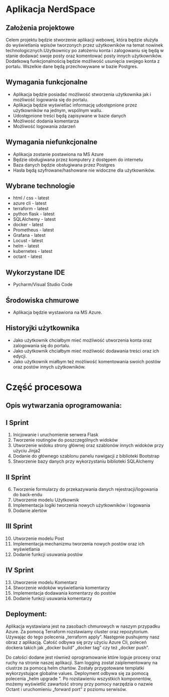 # Aplikacja NerdSpace

## Założenia projektowe

Celem projektu będzie stworzenie aplikacji webowej, która będzie służyła do wyświetlania wpisów tworzonych przez użytkowników na temat nowinek technologicznych.Użytkownicy po założeniu konta i zalogowaniu się będą w stanie dodawać swoje posty oraz komentować posty innych użytkowników. Dodatkową funkcjonalnością będzie możliwość usunięcia swojego konta z portalu. Wszelkie dane będą przechowywane w bazie Postgres.

## Wymagania funkcjonalne

- Aplikacja będzie posiadać możliwość stworzenia użytkownika jak i możliwość logowania się
do portalu.
- Aplikacja będzie wyświetlać informację udostępnione przez użytkowników na jednym,
wspólnym wallu.
- Udostępnione treści będą zapisywane w bazie danych
- Możliwość dodania komentarza
- Możliwość logowania zdarzeń

## Wymagania niefunkcjonalne
- Aplikacja zostanie postawiona na MS Azure
- Będzie obsługiwana przez komputery z dostępem do internetu
- Baza danych będzie obsługiwana przez Postgres
- Hasła będą szyfrowane/hashowane nie widoczne dla użytkowników.
 
## Wybrane technologie
- html / css - latest
- azure cli - latest
- terraform - latest
- python flask - latest
- SQLAlchemy - latest
- docker - latest
- Prometheus - latest
- Grafana - latest
- Locust - latest
- helm - latest
- kubernetes - latest
- octant - latest

## Wykorzystane IDE
- Pycharm/Visual Studio Code


## Środowiska chmurowe
- Aplikacja będzie wystawiona na MS Azure.

## Historyjki użytkownika

- Jako użytkownik chciałbym mieć możliwość utworzenia konta oraz zalogowania się do
portalu.
- Jako użytkownik chciałbym mieć możliwość dodawania treści oraz ich edycji.
- Jako użytkownik miałbym też możliwość komentowania swoich postów oraz postów
innych użytkowników.

# Część procesowa

## Opis wytwarzania oprogramowania: 
## I Sprint
1. Inicjowanie i uruchomienie serwera Flask 
2. Tworzenie routingów do poszczególnych widoków
3. Utworzenie widoku strony głównej oraz szablonów innych widoków przy użyciu Jinja2
4. Dodanie do głównego szablonu panelu nawigacji z biblioteki Bootstrap
5. Stworzenie bazy danych przy wykorzystaniu biblioteki SQLAlchemy
## II Sprint
6. Tworzenie formularzy do przekazywania danych rejestracji/logowania do back-endu
7. Utworzenie modelu Użytkownik 
8. Implementacja logiki tworzenia nowych użytkowników i logowania
9. Dodanie alertów
## III Sprint
10. Utworzenie modelu Post
11. Implementacja mechanizmu tworzenia nowych postów oraz ich wyświetlania
12. Dodanie funkcji usuwania postów
## IV Sprint
13. Utworzenie modelu Komentarz
14. Stworzenie widoków wyświetlania komentarzy
15. Implementacja dodawania komentarzy do postów
16. Dodanie funkcji usuwania komentarzy

## Deployment:
Aplikacja wystawiana jest na zasobach chmurowych w naszym przypadku Azure. 
Za pomocą Terraform rozstawiamy cluster oraz repozytorium. Używając do tego polecenia „terraform apply”.  Następnie pushujemy nasz obraz z aplikacją. 
Całość odbywa się przy użyciu Azure Cli, poleceń dockera takich jak „docker build” „docker tag” czy też „docker push”. 

Do całości dodane jest również oprogramowanie które loguje procesy oraz ruchy na stronie naszej aplikacji. Sam logging został zaiplementowany na clustrze za pomocą helm chartów. 
Zostały przygotowane templatki wykorzystujące globalne values. Deployment odbywa się za pomocą polecenia „helm upgrade <nazwa namespace> <nazwa repo>”.
Po rozstawieniu wszystkich komponentów, możemy wyświetlić zawartość strony przy pomocy narzędzia o nazwie Octant i uruchomieniu „forward port” z poziomu serwisów. 

